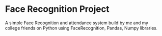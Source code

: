 # Face Recognition Project
A simple Face Recognition and attendance system build by me and my college friends on Python using FaceRecognition, Pandas, Numpy libraries.

